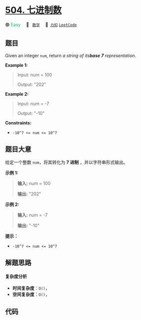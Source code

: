 # [504. 七进制数](https://2xiao.github.io/leetcode-js/problem/0504.html)

🟢 <font color=#15bd66>Easy</font>&emsp; 🔖&ensp; [`数学`](/tag/math.md)&emsp; 🔗&ensp;[`力扣`](https://leetcode.cn/problems/base-7) [`LeetCode`](https://leetcode.com/problems/base-7)

## 题目

Given an integer `num`, return _a string of its**base 7** representation_.



**Example 1:**

> Input: num = 100
> 
> Output: "202"

**Example 2:**

> Input: num = -7
> 
> Output: "-10"

**Constraints:**

  * `-10^7 <= num <= 10^7`


## 题目大意

给定一个整数 `num`，将其转化为 **7 进制** ，并以字符串形式输出。



**示例 1:**

> 
> 
> 
> 
> 
> **输入:** num = 100
> 
> **输出:** "202"
> 
> 

**示例 2:**

> 
> 
> 
> 
> 
> **输入:** num = -7
> 
> **输出:** "-10"
> 
> 



**提示：**

  * `-10^7 <= num <= 10^7`


## 解题思路

#### 复杂度分析

- **时间复杂度**：`O()`，
- **空间复杂度**：`O()`，

## 代码

```javascript

```